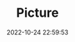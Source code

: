 ---
weight: 1
images:
- /images/edited/189.jpeg
title: Picture
date: 2022-10-24 22:59:53
tags:
- luminar
- work
---